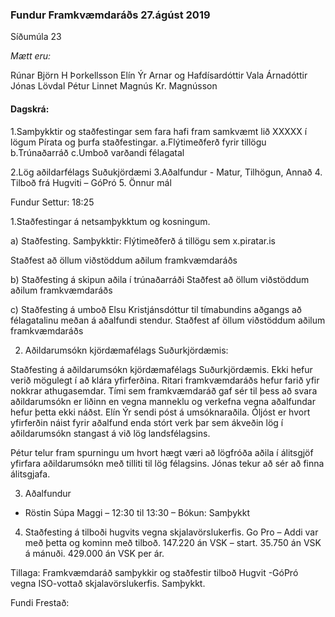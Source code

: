 ### Fundur Framkvæmdaráðs 27.ágúst 2019
Síðumúla 23

*Mætt eru:*

Rúnar Björn H Þorkellsson
Elín Ýr Arnar og Hafdísardóttir
Vala Árnadóttir
Jónas Lövdal
Pétur Linnet
Magnús Kr. Magnússon
 
#### Dagskrá:

1.Samþykktir og staðfestingar sem fara hafi fram samkvæmt lið XXXXX í lögum Pírata og þurfa staðfestingar.
  a.Flýtimeðferð fyrir tillögu
  b.Trúnaðarráð
  c.Umboð varðandi félagatal
 
2.Lög aðildarfélags Suðukjördæmi
3.Aðalfundur - Matur, Tilhögun, Annað
4. Tilboð frá Hugviti – GóPró
5. Önnur mál
 
Fundur Settur: 18:25
 
1.Staðfestingar á netsamþykktum og kosningum.
 
a) Staðfesting. Samþykktir: Flýtimeðferð á tillögu sem x.piratar.is

Staðfest að öllum viðstöddum aðilum framkvæmdaráðs

b) Staðfesting á skipun aðila í trúnaðarráði
   Staðfest að öllum viðstöddum aðilum framkvæmdaráðs 
   
c) Staðfesting á umboð Elsu Kristjánsdóttur til tímabundins aðgangs að félagatalinu meðan á aðalfundi stendur.
   Staðfest af öllum viðstöddum aðilum framkvæmdaráðs
 
2. Aðildarumsókn kjördæmafélags Suðurkjördæmis:

Staðfesting á aðildarumsókn kjördæmafélags Suðurkjördæmis.
Ekki hefur verið mögulegt í að klára yfirferðina. Ritari framkvæmdaráðs hefur farið yfir nokkrar athugasemdar. Tími sem framkvæmdaráð gaf sér til þess að svara aðildarumsókn er liðinn en vegna manneklu og verkefna vegna aðalfundar hefur þetta ekki náðst. Elín Ýr sendi póst á umsóknaraðila.
Óljóst er hvort yfirferðin náist fyrir aðalfund enda stórt verk þar sem ákveðin lög í aðildarumsókn stangast á við lög landsfélagsins.

Pétur telur fram spurningu um hvort hægt væri að lögfróða aðila í álitsgjöf yfirfara aðildarumsókn með tilliti til lög félagsins. 
Jónas tekur að sér að finna álitsgjafa. 
 
3. Aðalfundur
 
- Röstin Súpa Maggi – 12:30 til 13:30 –
  Bókun: Samþykkt
 
4. Staðfesting á tilboði hugvits vegna skjalavörslukerfis.
   Go Pro  – Addi var með þetta og kominn með tilboð.
   147.220 án VSK – start.
   35.750 án VSK á mánuði.
   429.000 án VSK per ár.
 
Tillaga: Framkvæmdaráð samþykkir og staðfestir tilboð Hugvit -GóPró vegna ISO-vottað skjalavörslukerfis.
Samþykkt.

Fundi Frestað: